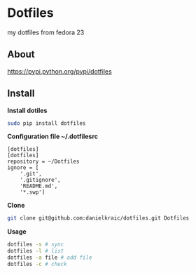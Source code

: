 # Dotfiles

my dotfiles from fedora 23

## About

https://pypi.python.org/pypi/dotfiles

## Install

**Install dotiles**

```bash
sudo pip install dotfiles
```

**Configuration file ~/.dotfilesrc**

```
[dotfiles]
[dotfiles]
repository = ~/Dotfiles
ignore = [
    '.git',
    '.gitignore',
    'README.md',
    '*.swp']
```

**Clone**

```bash
git clone git@github.com:danielkraic/dotfiles.git Dotfiles
```

**Usage**

```bash
dotfiles -s # sync
dotfiles -l # list
dotfiles -a file # add file
dotfiles -c # check
```

